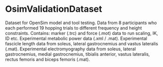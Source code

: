 # OsimValidationDataset
Dataset for OpenSim model and tool testing. Data from 8 participants who each performed 19 hopping trials to different frequency and height constraints.
Contains:
marker (.trc) and force (.mot) data to run scaling, IK, ID etc.
Experimental metabolic power data (.xml / .mat).
Experimental fascicle length data from soleus, lateral gastrocnemius and vastus lateralis (.mat).
Experimental electromyography data from soleus, lateral gastrocnemius, medial gastrocnemius, tibialis anterior, vastus lateralis, rectus femoris and biceps femoris (.mat).
